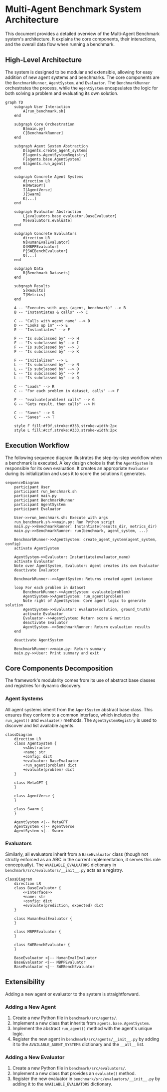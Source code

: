 # Multi-Agent Benchmark System Architecture

This document provides a detailed overview of the Multi-Agent Benchmark system's architecture. It explains the core components, their interactions, and the overall data flow when running a benchmark.

## High-Level Architecture

The system is designed to be modular and extensible, allowing for easy addition of new agent systems and benchmarks. The core components are the `BenchmarkRunner`, `AgentSystem`, and `Evaluator`. The `BenchmarkRunner` orchestrates the process, while the `AgentSystem` encapsulates the logic for both solving a problem and evaluating its own solution.

```mermaid
graph TD
    subgraph User Interaction
        A[run_benchmark.sh]
    end

    subgraph Core Orchestration
        B[main.py]
        C[BenchmarkRunner]
    end

    subgraph Agent System Abstraction
        D[agents.create_agent_system]
        E[agents.AgentSystemRegistry]
        F[agents.base.AgentSystem]
        G[agents.run_agent]
    end
    
    subgraph Concrete Agent Systems
        direction LR
        H[MetaGPT]
        I[AgentVerse]
        J[Swarm]
        K[...]
    end

    subgraph Evaluator Abstraction
        L[evaluators.base_evaluator.BaseEvaluator]
        M[evaluators.evaluate]
    end

    subgraph Concrete Evaluators
        direction LR
        N[HumanEvalEvaluator]
        O[MBPPEvaluator]
        P[SWEBenchEvaluator]
        Q[...]
    end
    
    subgraph Data
        R[Benchmark Datasets]
    end
    
    subgraph Results
        S[Results]
        T[Metrics]
    end

    A -- "Executes with args (agent, benchmark)" --> B
    B -- "Instantiates & calls" --> C
    
    C -- "Calls with agent name" --> D
    D -- "Looks up in" --> E
    E -- "Instantiates" --> F
    
    F -- "Is subclassed by" --> H
    F -- "Is subclassed by" --> I
    F -- "Is subclassed by" --> J
    F -- "Is subclassed by" --> K

    F -- "Initializes" --> L
    L -- "Is subclassed by" --> N
    L -- "Is subclassed by" --> O
    L -- "Is subclassed by" --> P
    L -- "Is subclassed by" --> Q
    
    C -- "Loads" --> R
    C -- "For each problem in dataset, calls" --> F
    
    F -- "evaluate(problem) calls" --> G
    G -- "Gets result, then calls" --> M
    
    C -- "Saves" --> S
    C -- "Saves" --> T

    style F fill:#f9f,stroke:#333,stroke-width:2px
    style L fill:#ccf,stroke:#333,stroke-width:2px
```

## Execution Workflow

The following sequence diagram illustrates the step-by-step workflow when a benchmark is executed. A key design choice is that the `AgentSystem` is responsible for its own evaluation. It creates an appropriate `Evaluator` during its initialization and uses it to score the solutions it generates.

```mermaid
sequenceDiagram
    participant User
    participant run_benchmark.sh
    participant main.py
    participant BenchmarkRunner
    participant AgentSystem
    participant Evaluator

    User->>run_benchmark.sh: Execute with args
    run_benchmark.sh->>main.py: Run Python script
    main.py->>BenchmarkRunner: Instantiate(results_dir, metrics_dir)
    main.py->>BenchmarkRunner: run(benchmark, agent_system, ...)

    BenchmarkRunner->>AgentSystem: create_agent_system(agent_system, config)
    activate AgentSystem
    
    AgentSystem->>Evaluator: Instantiate(evaluator_name)
    activate Evaluator
    Note over AgentSystem, Evaluator: Agent creates its own Evaluator
    deactivate Evaluator
    
    BenchmarkRunner-->>AgentSystem: Returns created agent instance

    loop For each problem in dataset
        BenchmarkRunner->>AgentSystem: evaluate(problem)
        AgentSystem->>AgentSystem: run_agent(problem)
        Note right of AgentSystem: Core agent logic to generate solution
        AgentSystem->>Evaluator: evaluate(solution, ground_truth)
        activate Evaluator
        Evaluator-->>AgentSystem: Return score & metrics
        deactivate Evaluator
        AgentSystem-->>BenchmarkRunner: Return evaluation results
    end
    
    deactivate AgentSystem
    
    BenchmarkRunner->>main.py: Return summary
    main.py->>User: Print summary and exit
```

## Core Components Decomposition

The framework's modularity comes from its use of abstract base classes and registries for dynamic discovery.

### Agent Systems

All agent systems inherit from the `AgentSystem` abstract base class. This ensures they conform to a common interface, which includes the `run_agent()` and `evaluate()` methods. The `AgentSystemRegistry` is used to discover and list available agents.

```mermaid
classDiagram
    direction LR
    class AgentSystem {
        <<Abstract>>
        +name: str
        +config: dict
        +evaluator: BaseEvaluator
        +run_agent(problem) dict
        +evaluate(problem) dict
    }

    class MetaGPT {
    }
    
    class AgentVerse {
    }
    
    class Swarm {
    }

    AgentSystem <|-- MetaGPT
    AgentSystem <|-- AgentVerse
    AgentSystem <|-- Swarm
```

### Evaluators

Similarly, all evaluators inherit from a `BaseEvaluator` class (though not strictly enforced as an ABC in the current implementation, it serves this role conceptually). The `AVAILABLE_EVALUATORS` dictionary in `benchmark/src/evaluators/__init__.py` acts as a registry.

```mermaid
classDiagram
    direction LR
    class BaseEvaluator {
        <<Interface>>
        +name: str
        +config: dict
        +evaluate(prediction, expected) dict
    }

    class HumanEvalEvaluator {
    }
    
    class MBPPEvaluator {
    }
    
    class SWEBenchEvaluator {
    }

    BaseEvaluator <|-- HumanEvalEvaluator
    BaseEvaluator <|-- MBPPEvaluator
    BaseEvaluator <|-- SWEBenchEvaluator
```

## Extensibility

Adding a new agent or evaluator to the system is straightforward.

### Adding a New Agent
1.  Create a new Python file in `benchmark/src/agents/`.
2.  Implement a new class that inherits from `agents.base.AgentSystem`.
3.  Implement the abstract `run_agent()` method with the agent's unique logic.
4.  Register the new agent in `benchmark/src/agents/__init__.py` by adding it to the `AVAILABLE_AGENT_SYSTEMS` dictionary and the `__all__` list.

### Adding a New Evaluator
1.  Create a new Python file in `benchmark/src/evaluators/`.
2.  Implement a new class that provides an `evaluate()` method.
3.  Register the new evaluator in `benchmark/src/evaluators/__init__.py` by adding it to the `AVAILABLE_EVALUATORS` dictionary.